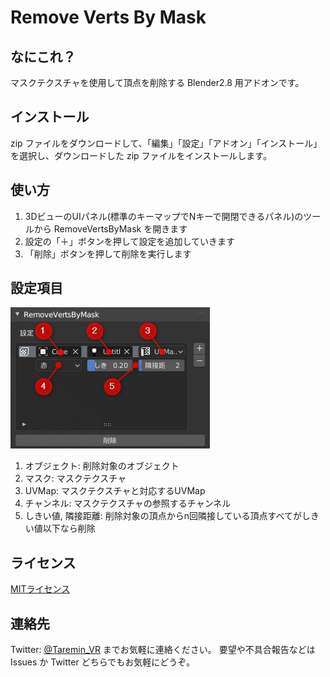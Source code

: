# Remove Verts By Mask

## なにこれ？

マスクテクスチャを使用して頂点を削除する Blender2.8 用アドオンです。


## インストール

zip ファイルをダウンロードして、「編集」「設定」「アドオン」「インストール」を選択し、ダウンロードした zip ファイルをインストールします。


## 使い方

1. 3DビューのUIパネル(標準のキーマップでNキーで開閉できるパネル)のツールから RemoveVertsByMask を開きます
2. 設定の「＋」ボタンを押して設定を追加していきます
3. 「削除」ボタンを押して削除を実行します


## 設定項目

![設定項目](./image/settings.png)

1. オブジェクト: 削除対象のオブジェクト
2. マスク: マスクテクスチャ
3. UVMap: マスクテクスチャと対応するUVMap
4. チャンネル: マスクテクスチャの参照するチャンネル
5. しきい値, 隣接距離: 削除対象の頂点からn回隣接している頂点すべてがしきい値以下なら削除


## ライセンス

[MITライセンス](./LICENSE)


## 連絡先

Twitter: [@Taremin_VR](https://twitter.com/Taremin_VR) までお気軽に連絡ください。
要望や不具合報告などは Issues か Twitter どちらでもお気軽にどうぞ。